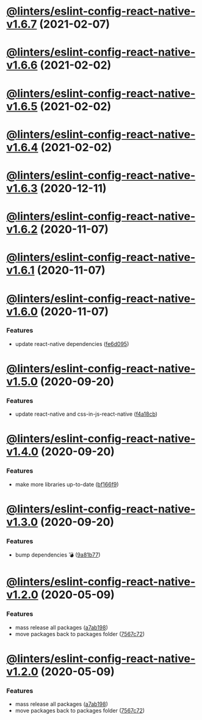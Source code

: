 # [@linters/eslint-config-react-native-v1.6.7](https://github.com/developer239/linters/compare/@linters/eslint-config-react-native-v1.6.6...@linters/eslint-config-react-native-v1.6.7) (2021-02-07)

# [@linters/eslint-config-react-native-v1.6.6](https://github.com/developer239/linters/compare/@linters/eslint-config-react-native-v1.6.5...@linters/eslint-config-react-native-v1.6.6) (2021-02-02)

# [@linters/eslint-config-react-native-v1.6.5](https://github.com/developer239/linters/compare/@linters/eslint-config-react-native-v1.6.4...@linters/eslint-config-react-native-v1.6.5) (2021-02-02)

# [@linters/eslint-config-react-native-v1.6.4](https://github.com/developer239/linters/compare/@linters/eslint-config-react-native-v1.6.3...@linters/eslint-config-react-native-v1.6.4) (2021-02-02)

# [@linters/eslint-config-react-native-v1.6.3](https://github.com/developer239/linters/compare/@linters/eslint-config-react-native-v1.6.2...@linters/eslint-config-react-native-v1.6.3) (2020-12-11)

# [@linters/eslint-config-react-native-v1.6.2](https://github.com/developer239/linters/compare/@linters/eslint-config-react-native-v1.6.1...@linters/eslint-config-react-native-v1.6.2) (2020-11-07)

# [@linters/eslint-config-react-native-v1.6.1](https://github.com/developer239/linters/compare/@linters/eslint-config-react-native-v1.6.0...@linters/eslint-config-react-native-v1.6.1) (2020-11-07)

# [@linters/eslint-config-react-native-v1.6.0](https://github.com/developer239/linters/compare/@linters/eslint-config-react-native-v1.5.0...@linters/eslint-config-react-native-v1.6.0) (2020-11-07)


### Features

* update react-native dependencies ([fe6d095](https://github.com/developer239/linters/commit/fe6d09503307f43ad97a73cef30fff344a45df98))

# [@linters/eslint-config-react-native-v1.5.0](https://github.com/developer239/linters/compare/@linters/eslint-config-react-native-v1.4.0...@linters/eslint-config-react-native-v1.5.0) (2020-09-20)


### Features

* update react-native and css-in-js-react-native ([f4a18cb](https://github.com/developer239/linters/commit/f4a18cb00aef2919e41e7d92e382b941247f6132))

# [@linters/eslint-config-react-native-v1.4.0](https://github.com/developer239/linters/compare/@linters/eslint-config-react-native-v1.3.0...@linters/eslint-config-react-native-v1.4.0) (2020-09-20)


### Features

* make more libraries up-to-date ([bf166f9](https://github.com/developer239/linters/commit/bf166f9d7432b41588f7d7d883248273fcf9c03f))

# [@linters/eslint-config-react-native-v1.3.0](https://github.com/developer239/linters/compare/@linters/eslint-config-react-native-v1.2.0...@linters/eslint-config-react-native-v1.3.0) (2020-09-20)


### Features

* bump dependencies 💣 ([9a81b77](https://github.com/developer239/linters/commit/9a81b773be6e80179c959a4672a7e037721bbd5c))

# [@linters/eslint-config-react-native-v1.2.0](https://github.com/developer239/linters/compare/@linters/eslint-config-react-native-v1.1.0...@linters/eslint-config-react-native-v1.2.0) (2020-05-09)


### Features

* mass release all packages ([a7ab198](https://github.com/developer239/linters/commit/a7ab198fe829a1621f9dcb6c4adf04d406331b9e))
* move packages back to packages folder ([7567c72](https://github.com/developer239/linters/commit/7567c72db65a8fbe356e72fe59d8ba2c64e13305))

# [@linters/eslint-config-react-native-v1.2.0](https://github.com/developer239/linters/compare/@linters/eslint-config-react-native-v1.1.0...@linters/eslint-config-react-native-v1.2.0) (2020-05-09)


### Features

* mass release all packages ([a7ab198](https://github.com/developer239/linters/commit/a7ab198fe829a1621f9dcb6c4adf04d406331b9e))
* move packages back to packages folder ([7567c72](https://github.com/developer239/linters/commit/7567c72db65a8fbe356e72fe59d8ba2c64e13305))
